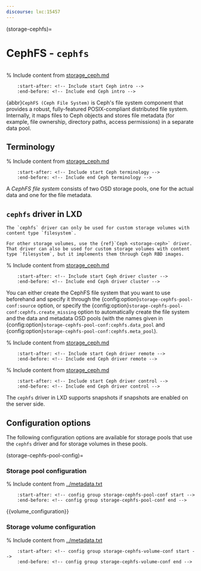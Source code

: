 ```yaml
---
discourse: lxc:15457
---
```


(storage-cephfs)=
# CephFS - `cephfs`

```{youtube} https://youtube.com/watch?v=kVLGbvRU98A
```

% Include content from [storage_ceph.md](storage_ceph.md)
```{include} storage_ceph.md
    :start-after: <!-- Include start Ceph intro -->
    :end-before: <!-- Include end Ceph intro -->
```

{abbr}`CephFS (Ceph File System)` is Ceph's file system component that provides a robust, fully-featured POSIX-compliant distributed file system.
Internally, it maps files to Ceph objects and stores file metadata (for example, file ownership, directory paths, access permissions) in a separate data pool.

## Terminology

% Include content from [storage_ceph.md](storage_ceph.md)
```{include} storage_ceph.md
    :start-after: <!-- Include start Ceph terminology -->
    :end-before: <!-- Include end Ceph terminology -->
```

A *CephFS file system* consists of two OSD storage pools, one for the actual data and one for the file metadata.

## `cephfs` driver in LXD

```{note}
The `cephfs` driver can only be used for custom storage volumes with content type `filesystem`.

For other storage volumes, use the {ref}`Ceph <storage-ceph>` driver.
That driver can also be used for custom storage volumes with content type `filesystem`, but it implements them through Ceph RBD images.
```

% Include content from [storage_ceph.md](storage_ceph.md)
```{include} storage_ceph.md
    :start-after: <!-- Include start Ceph driver cluster -->
    :end-before: <!-- Include end Ceph driver cluster -->
```

You can either create the CephFS file system that you want to use beforehand and specify it through the {config:option}`storage-cephfs-pool-conf:source` option, or specify the {config:option}`storage-cephfs-pool-conf:cephfs.create_missing` option to automatically create the file system and the data and metadata OSD pools (with the names given in {config:option}`storage-cephfs-pool-conf:cephfs.data_pool` and {config:option}`storage-cephfs-pool-conf:cephfs.meta_pool`).

% Include content from [storage_ceph.md](storage_ceph.md)
```{include} storage_ceph.md
    :start-after: <!-- Include start Ceph driver remote -->
    :end-before: <!-- Include end Ceph driver remote -->
```

% Include content from [storage_ceph.md](storage_ceph.md)
```{include} storage_ceph.md
    :start-after: <!-- Include start Ceph driver control -->
    :end-before: <!-- Include end Ceph driver control -->
```

The `cephfs` driver in LXD supports snapshots if snapshots are enabled on the server side.

## Configuration options

The following configuration options are available for storage pools that use the `cephfs` driver and for storage volumes in these pools.

(storage-cephfs-pool-config)=
### Storage pool configuration

% Include content from [../metadata.txt](../metadata.txt)
```{include} ../metadata.txt
    :start-after: <!-- config group storage-cephfs-pool-conf start -->
    :end-before: <!-- config group storage-cephfs-pool-conf end -->
```

{{volume_configuration}}

### Storage volume configuration

% Include content from [../metadata.txt](../metadata.txt)
```{include} ../metadata.txt
    :start-after: <!-- config group storage-cephfs-volume-conf start -->
    :end-before: <!-- config group storage-cephfs-volume-conf end -->
```
